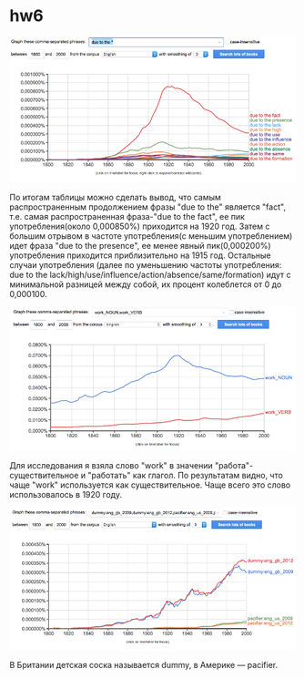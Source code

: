 # hw6
![](https://github.com/Alice1ee/hw6/blob/master/Снимок%20экрана%202018-04-09%20в%2013.38.05.png)

По итогам таблицы можно сделать вывод, что самым распространенным продолжением фразы "due to the" является "fact", т.е. самая распространенная фраза-"due to the fact", ее пик употребления(около 0,000850%) приходится на 1920 год. Затем с большим отрывом в частоте употребления(с меньшим употреблением) идет фраза "due to the presence", ее менее явный пик(0,000200%) употребления приходится приблизительно на 1915 год. Остальные случаи употребления (далее по уменьшению частоты употребления: due to the lack/high/use/influence/action/absence/same/formation) идут с минимальной разницей между собой, их процент колеблется от 0 до 0,000100.


![](https://github.com/Alice1ee/hw6/blob/master/Снимок%20экрана%202018-04-09%20в%2014.09.37.png)

Для исследования я взяла слово "work" в значении "работа"-существительное и "работать" как глагол. По результатам видно, что чаще "work" используется как существительное. Чаще всего это слово использовалось в 1920 году. 

![](https://github.com/Alice1ee/hw6/blob/master/Снимок%20экрана%202018-04-09%20в%2014.23.50.png)

В Британии детская соска называется dummy, в Америке — pacifier. 
